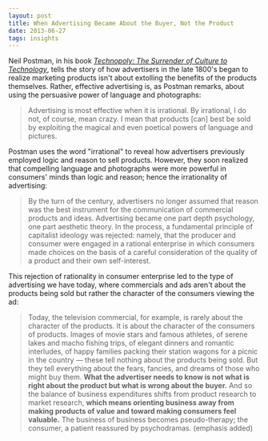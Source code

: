 ```yaml
---
layout: post
title: When Advertising Became About the Buyer, Not the Product
date: 2013-06-27
tags: insights
---
```


Neil Postman, in his book *[Technopoly: The Surrender of Culture to Technology](http://www.amazon.com/Technopoly-The-Surrender-Culture-Technology/dp/0679745408)*, tells the story of how advertisers in the late 1800's began to realize marketing products isn't about extolling the benefits of the products themselves. Rather, effective advertising is, as Postman remarks, about using the persuasive power of language and photographs:

> Advertising is most effective when it is irrational. By irrational, I do not, of course, mean crazy. I mean that products [can] best be sold by exploiting the magical and even poetical powers of language and pictures. 

Postman uses the word "irrational" to reveal how advertisers previously employed logic and reason to sell products. However, they soon realized that compelling language and photographs were more powerful in consumers' minds than logic and reason; hence the irrationality of advertising:

> By the turn of the century, advertisers no longer assumed that reason was the best instrument for the communication of commercial products and ideas. Advertising became one part depth psychology, one part aesthetic theory. In the process, a fundamental principle of capitalist ideology was rejected: namely, that the producer and consumer were engaged in a rational enterprise in which consumers made choices on the basis of a careful consideration of the quality of a product and their own self-interest. 

This rejection of rationality in consumer enterprise led to the type of advertising we have today, where commercials and ads aren't about the products being sold but rather the character of the consumers viewing the ad:

> Today, the television commercial, for example, is rarely about the character of the products. It is about the character of the consumers of products. Images of movie stars and famous athletes, of serene lakes and macho fishing trips, of elegant dinners and romantic interludes, of happy families packing their station wagons for a picnic in the country — these tell nothing about the products being sold. But they tell everything about the fears, fancies, and dreams of those who might buy them. **What the advertiser needs to know is not what is right about the product but what is wrong about the buyer.** And so the balance of business expenditures shifts from product research to market research, **which means orienting business away from making products of value and toward making consumers feel valuable.** The business of business becomes pseudo-therapy; the consumer, a patient reassured by psychodramas. (emphasis added)